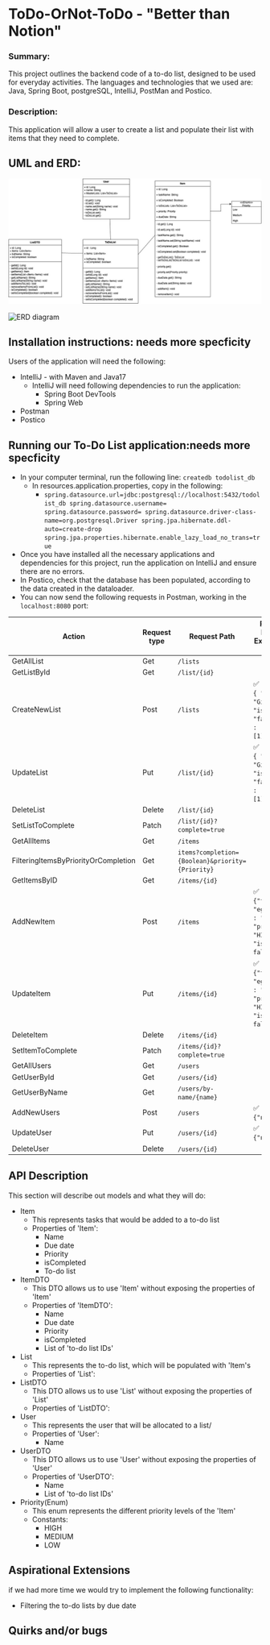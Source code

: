 # ToDo-OrNot-ToDo - "Better than Notion"

### Summary:
This project outlines the backend code of a to-do list, designed to be used for everyday activities.
The languages and technologies that we used are: Java, Spring Boot, postgreSQL, IntelliJ, PostMan and Postico.

### Description:
This application will allow a user to create a list and populate their list with items that they need to complete.

## UML and ERD:
![UML diagram](BackEnd.jpg)

![ERD diagram]()

## Installation instructions: needs more specficity
Users of the application will need the following:
- IntelliJ - with Maven and Java17
  - IntelliJ will need following dependencies to run the application:
    - Spring Boot DevTools
    - Spring Web 
- Postman
- Postico

## Running our To-Do List application:needs more specficity
* In your computer terminal, run the following line: `createdb todolist_db`
  * In resources.application.properties, copy in the following:
    * `spring.datasource.url=jdbc:postgresql://localhost:5432/todolist_db
      spring.datasource.username=
      spring.datasource.password=
      spring.datasource.driver-class-name=org.postgresql.Driver
      spring.jpa.hibernate.ddl-auto=create-drop
      spring.jpa.properties.hibernate.enable_lazy_load_no_trans=true`
* Once you have installed all the necessary applications and dependencies for this project, run the application on IntelliJ and ensure there are no errors.
* In Postico, check that the database has been populated, according to the data created in the dataloader.
* You can now send the following requests in Postman, working in the `localhost:8080` port:

| Action                               | Request type | Request Path                                     | Request Body Required and Example Request Bodies                                                        |    
|--------------------------------------|--------------|--------------------------------------------------|---------------------------------------------------------------------------------------------------------|
| GetAllList                           | Get          | `/lists`                                         |                                                                                                         |
| GetListById                          | Get          | `/list/{id}`                                     |                                                                                                         |
| CreateNewList                        | Post         | `/lists`                                         | ✅ :  <br/> `{ "listName" :  "Gifts", "isCompleted" : "false","itemIds" : [2],"userIds" : [1]}`          |
| UpdateList                           | Put          | `/list/{id}`                                     | ✅ : <br/> `{ "listName" :  "Gifts", "isCompleted" : "false","itemIds" : [2],"userIds" : [1]}`           |
| DeleteList                           | Delete       | `/list/{id}`                                     |                                                                                                         |
| SetListToComplete                    | Patch        | `/list/{id}?complete=true`                       |                                                                                                         |
| GetAllItems                          | Get          | `/items`                                         |                                                                                                         |
| FilteringItemsByPriorityOrCompletion | Get          | `items?completion={Boolean}&priority={Priority}` |                                                                                                         |
| GetItemsByID                         | Get          | `/items/{id}`                                    |                                                                                                         |
| AddNewItem                           | Post         | `/items`                                         | ✅ : <br/>  `{"taskName" : "eggs", "dueDate" : "2022-06-23", "priority": "HIGH", "isCompleted" : false}` |
| UpdateItem                           | Put          | `/items/{id}`                                    | ✅ : <br/>  `{"taskName" : "eggs", "dueDate" : "2022-06-23", "priority": "HIGH", "isCompleted" : false}` |
| DeleteItem                           | Delete       | `/items/{id}`                                    |                                                                                                         |
| SetItemToComplete                    | Patch        | `/items/{id}?complete=true`                      |                                                                                                         |
| GetAllUsers                          | Get          | `/users`                                         |                                                                                                         |
| GetUserById                          | Get          | `/users/{id}`                                    |                                                                                                         |
| GetUserByName                        | Get          | `/users/by-name/{name}`                          |                                                                                                         |
| AddNewUsers                          | Post         | `/users`                                         | ✅ : <br/> `{"name" : "Tim"}`                                                                            |
| UpdateUser                           | Put          | `/users/{id}`                                    | ✅ : <br/> `{"name" : "Tim"}`                                                                            |
| DeleteUser                           | Delete       | `/users/{id}`                                    |                                                                                                         |

## API Description
This section will describe out models and what they will do:

  - Item
    - This represents tasks that would be added to a to-do list
    - Properties of 'Item':
      - Name
      - Due date
      - Priority 
      - isCompleted
      - To-do list
  - ItemDTO 
    - This DTO allows us to use 'Item' without exposing the properties of 'Item'
    - Properties of 'ItemDTO':
        - Name
        - Due date
        - Priority
        - isCompleted
        - List of 'to-do list IDs'
  - List
    - This represents the to-do list, which will be populated with 'Item's
    - Properties of 'List':
  - ListDTO
    - This DTO allows us to use 'List' without exposing the properties of 'List'
    - Properties of 'ListDTO':
  - User
    - This represents the user that will be allocated to a list/
    - Properties of 'User':
      - Name
  - UserDTO
    - This DTO allows us to use 'User' without exposing the properties of 'User'
    - Properties of 'UserDTO':
      - Name
      - List of 'to-do list IDs'
  - Priority(Enum)
    - This enum represents the different priority levels of the 'Item'
    - Constants:
      - HIGH
      - MEDIUM 
      - LOW




## Aspirational Extensions 
if we had more time we would try to implement the following functionality:
* Filtering the to-do lists by due date


## Quirks and/or bugs 





